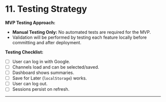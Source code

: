 # **11. Testing Strategy**

**MVP Testing Approach:**

*   **Manual Testing Only:** No automated tests are required for the MVP.
*   Validation will be performed by testing each feature locally before committing and after deployment.

**Testing Checklist:**

- [ ] User can log in with Google.
- [ ] Channels load and can be selected/saved.
- [ ] Dashboard shows summaries.
- [ ] Save for Later (`localStorage`) works.
- [ ] User can log out.
- [ ] Sessions persist on refresh.

---
